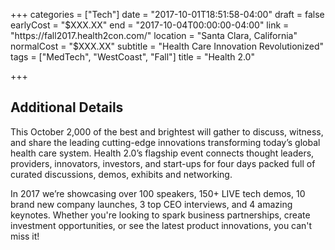 +++
categories = ["Tech"]
date = "2017-10-01T18:51:58-04:00"
draft = false
earlyCost = "$XXX.XX"
end = "2017-10-04T00:00:00-04:00"
link = "https://fall2017.health2con.com/"
location = "Santa Clara, California"
normalCost = "$XXX.XX"
subtitle = "Health Care Innovation Revolutionized"
tags = ["MedTech", "WestCoast", "Fall"]
title = "Health 2.0"

+++
<!--more-->

## Additional Details

This October 2,000 of the best and brightest will gather to discuss, witness, and share the leading cutting-edge innovations transforming today’s global health care system. Health 2.0’s flagship event connects thought leaders, providers, innovators, investors, and start-ups for four days packed full of curated discussions, demos, exhibits and networking.

In 2017 we’re showcasing over 100 speakers, 150+ LIVE tech demos, 10 brand new company launches, 3 top CEO interviews, and 4 amazing keynotes. Whether you're looking to spark business partnerships, create investment opportunities, or see the latest product innovations, you can't miss it!